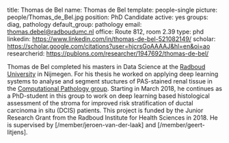 title: Thomas de Bel
name: Thomas de Bel
template: people-single
picture: people/Thomas_de_Bel.jpg
position: PhD Candidate
active: yes
groups: diag, pathology
default_group: pathology
email: thomas.debel@radboudumc.nl
office: Route 812, room 2.39
type: phd
linkedin: https://www.linkedin.com/in/thomas-de-bel-521082149/
scholar: https://scholar.google.com/citations?user=hjcrsGoAAAAJ&hl=en&oi=ao
researcherid: https://publons.com/researcher/1947692/thomas-de-bel/

Thomas de Bel completed his masters in Data Science at the [Radboud University](https://www.ru.nl/) in Nijmegen. For his thesis he worked on applying deep learning systems to analyse and segment stuctures of PAS-stained renal tissue in the [Computational Pathology group](https://www.computationalpathologygroup.eu/). Starting in March 2018, he continues as a PhD-student in this group to work on deep learning based histological assessment of the stroma for improved risk stratification of ductal carcinoma in situ (DCIS) patients. This project is funded by the Junior Research Grant from the Radboud Institute for Health Sciences in 2018. He is supervised by [/member/jeroen-van-der-laak] and [/member/geert-litjens].
